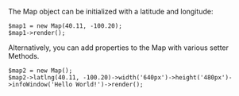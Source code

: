 	
The Map object can be initialized with a latitude and longitude:	

	$map1 = new Map(40.11, -100.20);
	$map1->render();

Alternatively, you can add properties to the Map with various setter Methods.

	$map2 = new Map();
	$map2->latlng(40.11, -100.20)->width('640px')->height('480px')->infoWindow('Hello World!')->render();